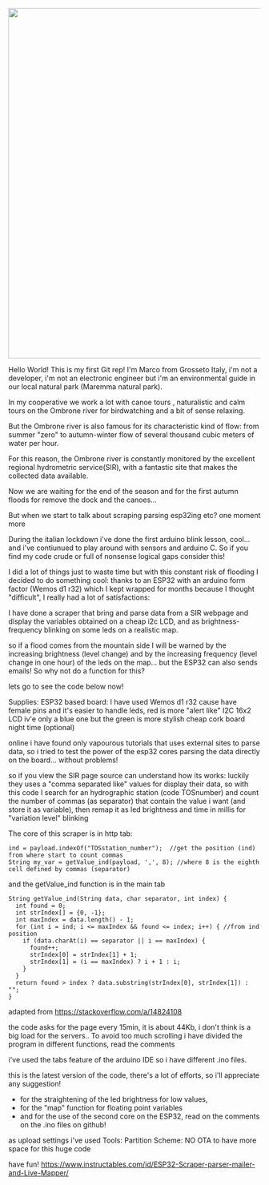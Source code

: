 <p><img style="display: block; margin-left: auto; margin-right: auto;" src="https://content.instructables.com/ORIG/FY9/GUX4/KFJOP2U3/FY9GUX4KFJOP2U3.jpg?auto=webp&amp;frame=1&amp;width=755&amp;height=1024&amp;fit=bounds&amp;md=9749158fa3ed00d48641066ed1561940" alt="" width="755" height="700" /></p>

Hello World! This is my first Git rep! I'm Marco from Grosseto Italy, i'm not a developer, i'm not an electronic engineer but i'm an environmental guide in our local natural park (Maremma natural park).

In my cooperative we work a lot with canoe tours , naturalistic and calm tours on the Ombrone river for birdwatching and a bit of sense relaxing.

But the Ombrone river is also famous for its characteristic kind of flow: from summer "zero" to autumn-winter flow of several thousand cubic meters of water per hour.

For this reason, the Ombrone river is constantly monitored by the excellent regional hydrometric service(SIR), with a fantastic site that makes the collected data available.

Now we are waiting for the end of the season and for the first autumn floods for remove the dock and the canoes...

But when we start to talk about scraping parsing esp32ing etc? one moment more

During the italian lockdown i've done the first arduino blink lesson, cool... and i've contiunued to play around with sensors and arduino C. So if you find my code crude or full of nonsense logical gaps consider this!

I did a lot of things just to waste time but with this constant risk of flooding I decided to do something cool: thanks to an ESP32 with an arduino form factor (Wemos d1 r32) which I kept wrapped for months because I thought "difficult", I really had a lot of satisfactions:

I have done a scraper that bring and parse data from a SIR webpage and display the variables obtained on a cheap i2c LCD, and as brightness-frequency blinking on some leds on a realistic map.

so if a flood comes from the mountain side I will be warned by the increasing brightness (level change) and by the increasing frequency (level change in one hour) of the leds on the map... but the ESP32 can also sends emails! So why not do a function for this?

lets go to see the code below now!

Supplies:
ESP32 based board: I have used Wemos d1 r32 cause have female pins and it's easier to handle
leds, red is more "alert like"
I2C 16x2 LCD iv'e only a blue one but the green is more stylish
cheap cork board
night time (optional)

online i have found only vapourous tutorials that uses external sites to parse data, so i tried to test the power of the esp32 cores parsing the data directly on the board... without problems!

so if you view the SIR page source can understand how its works: luckily they uses a "comma separated like" values for display their data, so with this code I search for an hydrographic station (code TOSnumber) and count the number of commas (as separator) that contain the value i want (and store it as variable), then remap it as led brightness and time in millis for "variation level" blinking

The core of this scraper is in http tab:

    ind = payload.indexOf("TOSstation_number");  //get the position (ind) from where start to count commas
    String my_var = getValue_ind(payload, ',', 8); //where 8 is the eighth cell defined by commas (separator)
    
and the getValue_ind function is in the main tab

    String getValue_ind(String data, char separator, int index) {
      int found = 0;
      int strIndex[] = {0, -1};
      int maxIndex = data.length() - 1;
      for (int i = ind; i <= maxIndex && found <= index; i++) { //from ind position
        if (data.charAt(i) == separator || i == maxIndex) {
          found++;
          strIndex[0] = strIndex[1] + 1;
          strIndex[1] = (i == maxIndex) ? i + 1 : i;
        }
      }
      return found > index ? data.substring(strIndex[0], strIndex[1]) : "";
    } 

adapted from https://stackoverflow.com/a/14824108

the code asks for the page every 15min, it is about 44Kb, i don't think is a big load for the servers.. To avoid too much scrolling i have divided the program in different functions, read the comments


i've used the tabs feature of the arduino IDE so i have different .ino files.

this is the latest version of the code, there's a lot of efforts, so i'll appreciate any suggestion!

- for the straightening of the led brightness for low values, 
- for the "map" function for floating point variables 
- and for the use of the second core on the ESP32, read on the comments on the .ino files on github!

as upload settings i've used Tools: Partition Scheme: NO OTA to have more space for this huge code

have fun!
https://www.instructables.com/id/ESP32-Scraper-parser-mailer-and-Live-Mapper/

